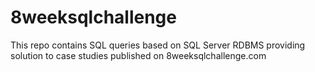 # 8weeksqlchallenge
This repo contains SQL queries based on SQL Server RDBMS providing solution to case studies published on 8weeksqlchallenge.com 
